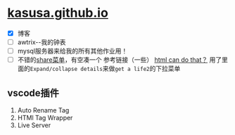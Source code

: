 # [kasusa.github.io](https://kasusa.github.io/)

- [x] 博客
- [ ] awtrix--我的钟表
- [ ] mysql服务器来给我的所有其他作业用！
- [ ] 不错的[share菜单](https://www.freepik.com/blog/premium-ui-ux-icon-pack-download-for-free-in-the-next-24-hours/)，有空凑一个
参考链接（一些）
[html can do that？](https://dev.to/ananyaneogi/html-can-do-that-c0n)
用了里面的`Expand/collapse details`来做`get a life2`的下拉菜单

## vscode插件
1. Auto Rename Tag
2. HTMl Tag Wrapper
3. Live Server
